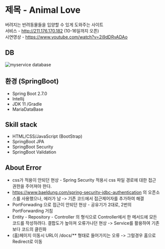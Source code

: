 # 제목 - Animal Love
버려지는 반려동물들을 입양할 수 있게 도와주는 사이트<br>
서비스 - http://211.176.170.182 (10-16일까지 오픈)  <br>
시연영상 - https://www.youtube.com/watch?v=2i9dDRvADAo

## DB
![myservice database](https://user-images.githubusercontent.com/83469080/183641328-f0eec91e-42c2-4d13-8c5c-5d666a9109ac.PNG)

## 환경 (SpringBoot)
* Spring Boot 2.7.0
* Intellij
* JDK 11 /Gradle
* MariaDataBase

## Skill stack
* HTML/CSS/JavaScript (BootStrap)
* SpringBoot JPA
* SpringBoot Security
* SpringBoot Validation

## About Error
* css가 적용이 안되던 현상 - Spring Security 적용시 css 파일 경로에 대한 접근 권한을 주어져야 한다.
* https://www.baeldung.com/spring-security-jdbc-authentication 의 오픈소스를 사용했으나, 에러가 남 -> 기존 코드에서 접근제어자를 추가하여 해결 <br>
* PortForwading 으로 접근이 안되던 현상 - 공유기가 2대로, 2번의 PortForwarding 거침
* Entity - Repository - Controller 의 형식으로 Controller에서 한 메서드에 모든 코드를 작성하려다. 결합도가 높아져 오류가나던 현상 -> Service를 활용하여 기존보다 코드의 클린화
* (홈)페이지 이동시 URL이 /docs/** 형태로 들어가지는 오류 -> 그럴경우 홈으로 Redirect로 이동
